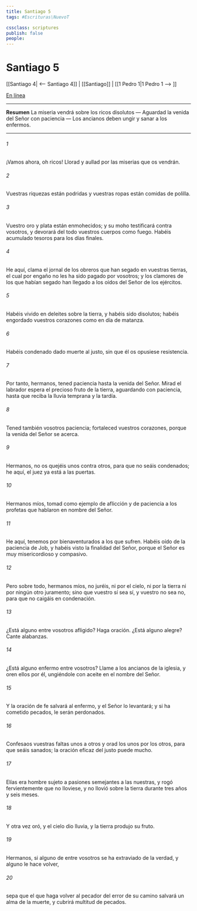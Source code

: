 ```yaml
---
title: Santiago 5
tags: #Escrituras\NuevoT

cssclass: scriptures
publish: false
people:
---
```


# Santiago 5
[[Santiago 4| <-- Santiago 4]] | [[Santiago]] | [[1 Pedro 1|1 Pedro 1 --> ]]

[En línea](https://churchofjesuschrist.org/study/scriptures/nt/james/5?lang=spa)

---
__Resumen__
La miseria vendrá sobre los ricos disolutos — Aguardad la venida del Señor con paciencia — Los ancianos deben ungir y sanar a los enfermos.

---
###### 1 
¡Vamos ahora, oh ricos! Llorad y aullad por las miserias que os vendrán.

###### 2 
Vuestras riquezas están podridas y vuestras ropas están comidas de polilla.

###### 3 
Vuestro oro y plata están enmohecidos; y su moho testificará contra vosotros, y devorará del todo vuestros cuerpos como fuego. Habéis acumulado tesoros para los días finales.

###### 4 
He aquí, clama el jornal de los obreros que han segado en vuestras tierras, el cual por engaño no les ha sido pagado por vosotros; y los clamores de los que habían segado han llegado a los oídos del Señor de los ejércitos.

###### 5 
Habéis vivido en deleites sobre la tierra, y habéis sido disolutos; habéis engordado vuestros corazones como en día de matanza.

###### 6 
Habéis condenado  dado muerte al justo, sin que él os opusiese resistencia.

###### 7 
Por tanto, hermanos, tened paciencia hasta la venida del Señor. Mirad  el labrador espera el precioso fruto de la tierra, aguardando con paciencia, hasta que reciba la lluvia temprana y la tardía.

###### 8 
Tened también vosotros paciencia; fortaleced vuestros corazones, porque la venida del Señor se acerca.

###### 9 
Hermanos, no os quejéis unos contra otros, para que no seáis condenados; he aquí, el juez ya está a las puertas.

###### 10 
Hermanos míos, tomad como ejemplo de aflicción y de paciencia a los profetas que hablaron en nombre del Señor.

###### 11 
He aquí, tenemos por bienaventurados a los que sufren. Habéis oído de la paciencia de Job, y habéis visto la finalidad del Señor, porque el Señor es muy misericordioso y compasivo.

###### 12 
Pero sobre todo, hermanos míos, no juréis, ni por el cielo, ni por la tierra ni por ningún otro juramento; sino que vuestro sí sea sí, y vuestro no sea no, para que no caigáis en condenación.

###### 13 
¿Está alguno entre vosotros afligido? Haga oración. ¿Está alguno alegre? Cante alabanzas.

###### 14 
¿Está alguno enfermo entre vosotros? Llame a los ancianos de la iglesia, y oren ellos por él, ungiéndole con aceite en el nombre del Señor.

###### 15 
Y la oración de fe salvará al enfermo, y el Señor lo levantará; y si ha cometido pecados, le serán perdonados.

###### 16 
Confesaos vuestras faltas unos a otros y orad los unos por los otros, para que seáis sanados; la oración eficaz del justo puede mucho.

###### 17 
Elías era hombre sujeto a pasiones semejantes a las nuestras, y rogó fervientemente que no lloviese, y no llovió sobre la tierra durante tres años y seis meses.

###### 18 
Y otra vez oró, y el cielo dio lluvia, y la tierra produjo su fruto.

###### 19 
Hermanos, si alguno de entre vosotros se ha extraviado de la verdad, y alguno le hace volver,

###### 20 
sepa que el que haga volver al pecador del error de su camino salvará un alma de la muerte, y cubrirá multitud de pecados.

